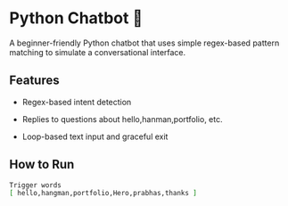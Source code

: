 # Python Chatbot 🤖

A beginner-friendly Python chatbot that uses simple regex-based pattern matching to simulate a conversational interface.

## Features

- Regex-based intent detection
- Replies to questions about hello,hanman,portfolio, etc.

- Loop-based text input and graceful exit

## How to Run

```bash
Trigger words
[ hello,hangman,portfolio,Hero,prabhas,thanks ]
